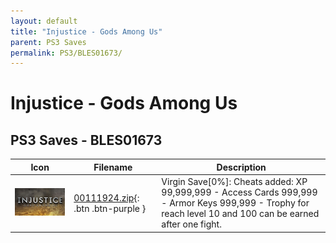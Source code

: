 ```yaml
---
layout: default
title: "Injustice - Gods Among Us"
parent: PS3 Saves
permalink: PS3/BLES01673/
---
```

# Injustice - Gods Among Us

## PS3 Saves - BLES01673

| Icon | Filename | Description |
|------|----------|-------------|
| ![Injustice - Gods Among Us](ICON0.PNG) | [00111924.zip](00111924.zip){: .btn .btn-purple } | Virgin Save[0%]: Cheats added: XP 99,999,999 - Access Cards 999,999 - Armor Keys 999,999 - Trophy for reach level 10 and 100 can be earned after one fight. |
